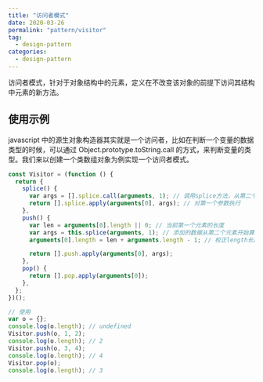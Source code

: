 ```yaml
---
title: "访问者模式"
date: 2020-03-26
permalink: "pattern/visitor"
tag:
  - design-pattern
categories:
  - design-pattern
---
```


访问者模式，针对于对象结构中的元素，定义在不改变该对象的前提下访问其结构中元素的新方法。

## 使用示例

javascript 中的源生对象构造器其实就是一个访问者，比如在判断一个变量的数据类型的时候，可以通过 Object.prototype.toString.call 的方式，来判断变量的类型。我们来以创建一个类数组对象为例实现一个访问者模式。

```js
const Visitor = (function () {
  return {
    splice() {
      var args = [].splice.call(arguments, 1); // 调用splice方法，从第二个参数开始算起
      return [].splice.apply(arguments[0], args); // 对第一个参数执行
    },
    push() {
      var len = arguments[0].length || 0; // 当前第一个元素的长度
      var args = this.splice(arguments, 1); // 添加的数据从第二个元素开始算起
      arguments[0].length = len + arguments.length - 1; // 校正length长度

      return [].push.apply(arguments[0], args);
    },
    pop() {
      return [].pop.apply(arguments[0]);
    },
  };
})();

// 使用
var o = {};
console.log(o.length); // undefined
Visitor.push(o, 1, 2);
console.log(o.length); // 2
Visitor.push(o, 3, 4);
console.log(o.length); // 4
Visitor.pop(o);
console.log(o.length); // 3
```
